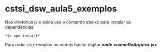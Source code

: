 # cstsi_dsw_aula5_exemplos

Nos diretórios js e axios use o comando abaixo para instalar as dependências: 
    
    *$> npm install*

Para rodar os exemplos no nodejs bastar digitar ***node <nomeDoArquivo.js>***
